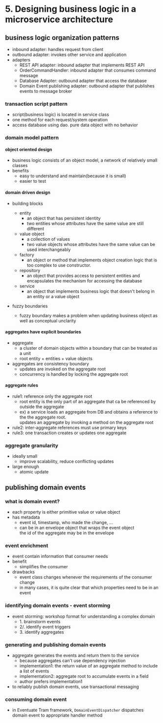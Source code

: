 # 5. Designing business logic in a microservice architecture

## business logic organization patterns

- inbound adapter: handles request from client
- outbound adapter: invokes other service and application
- adapters
  - REST API adapter: inbound adapter that implements REST API
  - OrderCommandHandler: inbound adapter that consumes command message
  - Database Adapter: outbound adapter that access the database
  - Domain Event publishing adapter: outbound adapter that publishes events to message broker

### transaction script pattern

- script(business logic) is located in service class
- one method for each request/system operation
- access database using dao. pure data object with no behavior

### domain model pattern

#### object oriented design

- business logic consists of an object model, a network of relatively small classes
- benefits
  - easy to understand and maintain(because it is small)
  - easier to test

#### domain driven design

- building blocks

  - entity
    - an object that has persistent identity
    - two entities whose attributes have the same value are still different
  - value object
    - a collection of values
    - two value objects whose attributes have the same value can be used interchangeably
  - factory
    - an object or method that implements object creation logic that is too complex to use constructor.
  - repository
    - an object that provides access to persistent entities and encapsulates the mechanism for accessing the database
  - service
    - an object that implements business logic that doesn't belong in an entity or a value object

- fuzzy boundaries
  - fuzzy boundary makes a problem when updating business object as well as conceptual unclarity

#### aggregates have explicit boundaries

- aggregate
  - a cluster of domain objects within a boundary that can be treated as a unit
  - root entity + entities + value objects
- aggregates are consistency boundary
  - updates are invoked on the aggregate root
  - concurrency is handled by locking the aggregate root

#### aggregate rules

- rule1: reference only the aggregate root
  - root entity is the only part of an aggregate that ca be referenced by outside the aggregate
  - ex) a service loads an aggregate from DB and obtains a reference to the the aggregate root. \
    updates an aggregate by invoking a method on the aggregate root
- rule2: inter-aggregate references must use primary keys
- rule3: one transaction creates or updates one aggregate

### aggregate granularity

- ideally small
  - improve scalability, reduce conflicting updates
- large enough
  - atomic update

## publishing domain events

### what is domain event?

- each property is either primitive value or value object
- has metadata
  - event id, timestamp, who made the change, ...
  - can be in an envelope object that wraps the event object \
     the id of the aggregate may be in the envelope

### event enrichment

- event contain information that consumer needs
- benefit
  - simplifies the consumer
- drawbacks
  - event class changes whenever the requirements of the consumer change
  - in many cases, it is quite clear that which properties need to be in an event

### identifying domain events - event storming

- event storming: workshop format for understanding a complex domain
  - 1\. brainstorm events
  - 2\/. identify event triggers
  - 3\. identify aggregates

### generating and publishing domain events

- aggregate generates the events and return them to the service
  - because aggregates can't use dependency injection
  - implementation1: the return value of an aggregate method to include a list of events
  - implementation2: aggregate root to accumulate events in a field
  - author prefers implementation1
- to reliably publish domain events, use transactional messaging

### consuming domain event

- in Eventuate Tram framework, `DomainEventDispatcher` dispatches domain event to appropriate handler method
